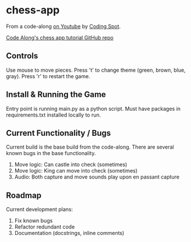 # chess-app

From a code-along [on Youtube](https://www.youtube.com/watch?v=OpL0Gcfn4B4) by [Coding Spot](https://www.youtube.com/channel/UCLqXQLK6zKZg0trhanjAkkQ).

[Code Along's chess app tutorial GitHub repo](https://github.com/AlejoG10/python-chess-ai-yt)

## Controls

Use mouse to move pieces. 
Press 't' to change theme (green, brown, blue, gray). 
Press 'r' to restart the game.

## Install & Running the Game
Entry point is running <span>main.py</span> as a python script. Must have packages in requirements.txt installed locally to run.

## Current Functionality / Bugs
Current build is the base build from the code-along. There are several known bugs in the base functionality.
1. Move logic: Can castle into check (sometimes)
2. Move logic: King can move into check (sometimes)
3. Audio: Both capture and move sounds play upon en passant capture

## Roadmap
Current development plans:
1. Fix known bugs
2. Refactor redundant code
3. Documentation (docstrings, inline comments)
